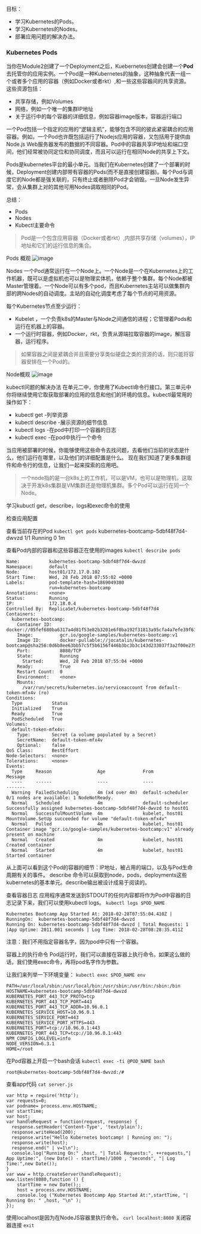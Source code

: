 目标：
- 学习Kubernetes的Pods。
- 学习Kubernetes的Nodes。
- 部署应用问题的解决办法。

### Kubernetes Pods
当你在Module2创建了一个Deployment之后，Kuebernetes创建会创建一个**Pod**去托管你的应用实例。一个Pod是一种Kubernetes的抽象，这种抽象代表一组一个或者多个应用的容器（例如Docker或者rkt）,和一些这些容器间的共享资源。
这些资源包括：
- 共享存储，例如Volumes
- 网络，例如一个唯一的集群IP地址
- 关于运行中的每个容器的详细信息，例如容器image版本，容器运行端口

一个Pod包括一个指定的应用的“逻辑主机”，能够包含不同的彼此紧密耦合的应用容器。例如，一个Pod也许既包括运行了Nodejs应用的容器，又包括用于提供由Node.js Web服务器发布的数据的不同容器。Pod中的容器共享IP地址和端口空间，他们经常被协同定位和协同调度，而且可以运行在相同Node的共享上下文。

Pods是kubernetes平台的最小单元。当我们在Kubernetes创建了一个部署的时候，Deployment创建内部带有容器的Pods(而不是直接创建容器)。每个Pod与调度它的Node都是强关联的，只有终止或者删除Pod才会销毁。一旦Node发生异常，会从集群上对的其他可用Nodes调取相同的Pod。

总结：
- Pods
- Nodes
- Kubectl主要命令

>Pod是一个包含应用容器（Docker或者rkt）,内部共享存储（volumes），IP地址和它们的运行信息的集合。

Pods 概观
![image](http://upload-images.jianshu.io/upload_images/2976869-0827f7b364dae8b3..png?imageMogr2/auto-orient/strip%7CimageView2/2/w/1240)

Nodes
一个Pod通常运行在一个Node上。一个Node是一个在Kubernetes上的工作机器，既可以是虚拟机也可以是物理实体机，依赖于整个集群。每个Node都被Master管理着。一个Node可以有多个pod，而且Kubernetes主站可以做集群内部的跨Nodes的自动调度。主站的自动化调度考虑了每个节点的可用资源。

每个Kubernetes节点至少运行：
- Kubelet ，一个负责k8s的Master与Node之间通信的进程；它管理着Pods和运行在机器上的容器。
- 一个运行时容器，例如Docker，rkt，负责从源端拉取容器的image，解压容器，运行程序。

>如果容器之间是紧耦合并且需要分享类似硬盘之类的资源的话，则只能将容器安排在一个Pod的。

Node概观
![image](http://upload-images.jianshu.io/upload_images/2976869-d8350aeace5e5296..png?imageMogr2/auto-orient/strip%7CimageView2/2/w/1240)

kubectl问题的解决办法
在单元二中，你使用了Kubectl命令行接口。第三单元中你将继续使用它取获取部署的应用的信息和他们的环境的信息。kubectl最常用的操作如下：
- kubectl get -列举资源
- kubectl describe -展示资源的细节信息
- kubectl logs -在pod中打印一个容器的日志
- kubectl exec -在pod中执行一个命令

当应用被部署的时候，你能够使用这些命令去找问题，去看他们当前的状态是什么，他们运行在哪里，以及他们的详细配置是什么。
现在我们知道了更多集群组件和命令行的信息，让我们一起来探索的应用吧。

>一个node指的是一台k8s上的工作机，可以是VM，也可以是物理机，这取决于开发k8s集群是VM集群还是物理机集群。多个Pod可以运行在同一个Node。

学习kubuctl get，describe，logs和exec命令的使用

检查应用配置

查看当前存在的Pod
`kubectl get pods`
kubernetes-bootcamp-5dbf48f7d4-dwvzd   1/1       Running   0          1m

查看Pod内部的容器和这些容器正在使用的images
`kubectl describe pods`
```
Name:           kubernetes-bootcamp-5dbf48f7d4-dwvzd
Namespace:      default
Node:           host01/172.17.0.102
Start Time:     Wed, 28 Feb 2018 07:55:02 +0000
Labels:         pod-template-hash=1869049380
                run=kubernetes-bootcamp
Annotations:    <none>
Status:         Running
IP:             172.18.0.4
Controlled By:  ReplicaSet/kubernetes-bootcamp-5dbf48f7d4
Containers:
  kubernetes-bootcamp:
    Container ID:   docker://05fef680ba6317a4d81f53e82b3201e6f0ba192f31813a95cfa4a7efe39f61f0
    Image:          gcr.io/google-samples/kubernetes-bootcamp:v1
    Image ID:       docker-pullable://jocatalin/kubernetes-bootcamp@sha256:0d6b8ee63bb57c5f5b6156f446b3bc3b3c143d233037f3a2f00e279c8fcc64af
    Port:           8080/TCP
    State:          Running
      Started:      Wed, 28 Feb 2018 07:55:04 +0000
    Ready:          True
    Restart Count:  0
    Environment:    <none>
    Mounts:
      /var/run/secrets/kubernetes.io/serviceaccount from default-token-mfx4v (ro)
Conditions:
  Type           Status
  Initialized    True
  Ready          True
  PodScheduled   True
Volumes:
  default-token-mfx4v:
    Type:        Secret (a volume populated by a Secret)
    SecretName:  default-token-mfx4v
    Optional:    false
QoS Class:       BestEffort
Node-Selectors:  <none>
Tolerations:     <none>
Events:
  Type     Reason                 Age              From               Message
  ----     ------                 ----             ----               -------
  Warning  FailedScheduling       4m (x4 over 4m)  default-scheduler  0/1 nodes are available: 1 NodeNotReady.
  Normal   Scheduled              4m               default-scheduler  Successfully assigned kubernetes-bootcamp-5dbf48f7d4-dwvzd to host01
  Normal   SuccessfulMountVolume  4m               kubelet, host01    MountVolume.SetUp succeeded for volume "default-token-mfx4v"
  Normal   Pulled                 4m               kubelet, host01    Container image "gcr.io/google-samples/kubernetes-bootcamp:v1" already present on machine
  Normal   Created                4m               kubelet, host01    Created container
  Normal   Started                4m               kubelet, host01    Started container
```
从上面可以看到这个Pod的容器的细节：IP地址，被占用的端口，以及与Pod生命周期有关的事件。
describe 命令可以获取到node，pods，deployments这些kubernetes的基本单元。describe输出被设计成易于阅读的。

查看容器日志
应用程序通常发送到STDOUT的任何内容都将作为Pod中容器的日志记录下来，我们可以使用kubectl logs。
`kubectl logs $POD_NAME`
```
Kubernetes Bootcamp App Started At: 2018-02-28T07:55:04.410Z | RunningOn:  kubernetes-bootcamp-5dbf48f7d4-dwvzd
Running On: kubernetes-bootcamp-5dbf48f7d4-dwvzd | Total Requests: 1 |App Uptime: 2011.001 seconds | Log Time: 2018-02-28T08:28:35.411Z
```
注意：我们不用指定容器名字，因为pod中只有一个容器。

容器上的执行命令
Pod运行时，我们可以直接在容器上执行命令。如果这么做的话，我们使用exec命令，再将pod名字作为参数。

让我们来列举一下环境变量：
`kubectl exec $POD_NAME env`
```
PATH=/usr/local/sbin:/usr/local/bin:/usr/sbin:/usr/bin:/sbin:/bin
HOSTNAME=kubernetes-bootcamp-5dbf48f7d4-dwvzd
KUBERNETES_PORT_443_TCP_PROTO=tcp
KUBERNETES_PORT_443_TCP_PORT=443
KUBERNETES_PORT_443_TCP_ADDR=10.96.0.1
KUBERNETES_SERVICE_HOST=10.96.0.1
KUBERNETES_SERVICE_PORT=443
KUBERNETES_SERVICE_PORT_HTTPS=443
KUBERNETES_PORT=tcp://10.96.0.1:443
KUBERNETES_PORT_443_TCP=tcp://10.96.0.1:443
NPM_CONFIG_LOGLEVEL=info
NODE_VERSION=6.3.1
HOME=/root
```

在Pod容器上开启一个bash会话
`kubectl exec -ti @POD_NAME bash`
```
root@kubernetes-bootcamp-5dbf48f7d4-dwvzd:/#
```

查看app代码
`cat server.js`
```
var http = require('http');
var requests=0;
var podname= process.env.HOSTNAME;
var startTime;
var host;
var handleRequest = function(request, response) {
  response.setHeader('Content-Type', 'text/plain');
  response.writeHead(200);
  response.write("Hello Kubernetes bootcamp! | Running on: ");
  response.write(host);
  response.end(" | v=1\n");
  console.log("Running On:" ,host, "| Total Requests:", ++requests,"| App Uptime:", (new Date() - startTime)/1000 , "seconds", "| Log Time:",new Date());
}
var www = http.createServer(handleRequest);
www.listen(8080,function () {
    startTime = new Date();;
    host = process.env.HOSTNAME;
    console.log ("Kubernetes Bootcamp App Started At:",startTime, "| Running On: " ,host, "\n" );
});
```

使用localhost是因为在NodeJS容器里执行命令。
`curl localhost:8080`
关闭容器连接
`exit`